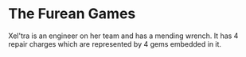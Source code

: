 # The Furean Games

Xel'tra is an engineer on her team and has a mending wrench. It has 4 repair charges which are represented by 4 gems embedded in it.